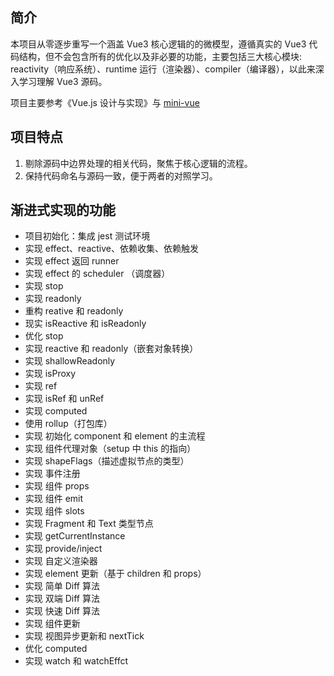 ## 简介
本项目从零逐步重写一个涵盖 Vue3 核心逻辑的的微模型，遵循真实的 Vue3 代码结构，但不会包含所有的优化以及非必要的功能，主要包括三大核心模块: reactivity（响应系统）、runtime 运行（渲染器）、compiler（编译器），以此来深入学习理解 Vue3 源码。

项目主要参考《Vue.js 设计与实现》与 [mini-vue](https://github.com/cuixiaorui/mini-vue)

## 项目特点
1. 剔除源码中边界处理的相关代码，聚焦于核心逻辑的流程。
2. 保持代码命名与源码一致，便于两者的对照学习。 

## 渐进式实现的功能
- 项目初始化：集成 jest 测试环境
- 实现 effect、reactive、依赖收集、依赖触发
- 实现 effect 返回 runner
- 实现 effect 的 scheduler （调度器）
- 实现 stop
- 实现 readonly
- 重构 reative 和 readonly
- 现实 isReactive 和 isReadonly
- 优化 stop
- 实现 reactive 和 readonly（嵌套对象转换）
- 实现 shallowReadonly
- 实现 isProxy
- 实现 ref
- 实现 isRef 和 unRef
- 实现 computed
- 使用 rollup（打包库）
- 实现 初始化 component 和 element 的主流程
- 实现 组件代理对象（setup 中 this 的指向）
- 实现 shapeFlags（描述虚拟节点的类型）
- 实现 事件注册
- 实现 组件 props
- 实现 组件 emit
- 实现 组件 slots
- 实现 Fragment 和 Text 类型节点
- 实现 getCurrentInstance
- 实现 provide/inject
- 实现 自定义渲染器
- 实现 element 更新（基于 children 和 props）
- 实现 简单 Diff 算法
- 实现 双端 Diff 算法
- 实现 快速 Diff 算法
- 实现 组件更新
- 实现 视图异步更新和 nextTick
- 优化 computed
- 实现 watch 和 watchEffct


